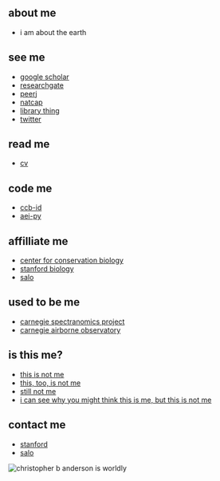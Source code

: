 ## about me
- i am about the earth

## see me
- [google scholar](https://scholar.google.com/citations?user=LoGxS40AAAAJ&hl=en)
- [researchgate](https://www.researchgate.net/profile/Christopher_Anderson22)
- [peerj](https://peerj.com/cbanderson/)
- [natcap](https://www.naturalcapitalproject.org/people/#students)
- [library thing](http://www.librarything.com/catalog/anderzen)
- [twitter](https://twitter.com/hypersketch)

## read me
- [cv](assets/pdf/cv.pdf?raw=true)

## code me
- [ccb-id](https://github.com/stanford-ccb/ccb-id)
- [aei-py](https://github.com/christobal54/aei-py)

## affilliate me
- [center for conservation biology](https://ccb.stanford.edu)
- [stanford biology](https://biology.stanford.edu)
- [salo](https://salo.ai)

## used to be me
- [carnegie spectranomics project](https://cao.carnegiescience.edu/spectranomics)
- [carnegie airborne observatory](https://cao.carnegiescience.edu)

## is this me?
- [this is not me](https://en.wikipedia.org/wiki/Chris_Andersen)
- [this, too, is not me](https://en.wikipedia.org/wiki/Chris_Anderson_(writer))
- [still not me](https://en.wikipedia.org/wiki/Chris_Anderson_(entrepreneur))
- [i can see why you might think this is me, but this is not me](https://en.wikipedia.org/wiki/Christopher_B._Anderson)

## contact me
- [stanford](mailto:cbanders@stanford.edu)
- [salo](mailto:cba@salo.ai)

![christopher b anderson is worldly](assets/img/map-seated.png?raw=true "christopher b anderson is worldly")

